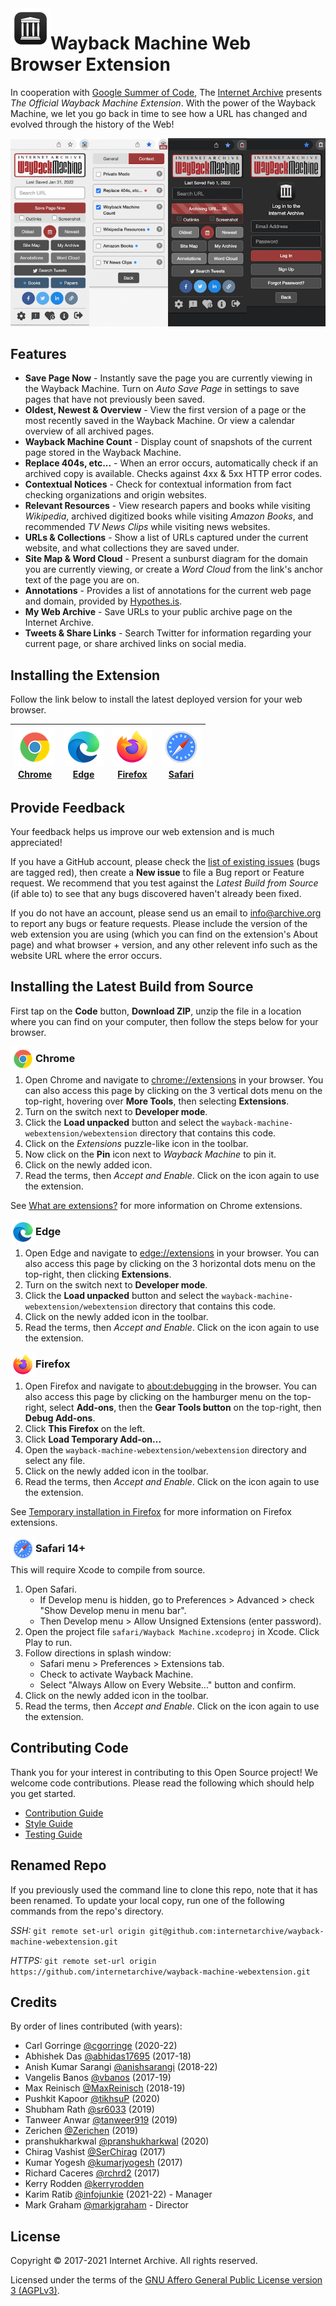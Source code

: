 <img width="64px" align="left" src="webextension/images/app-icon/app-icon128.png">

# Wayback Machine Web Browser Extension

In cooperation with [Google Summer of Code](https://summerofcode.withgoogle.com), The [Internet Archive](https://archive.org) presents *The Official Wayback Machine Extension*. With the power of the Wayback Machine, we let you go back in time to see how a URL has changed and evolved through the history of the Web!

![screenshot](graphics/screenshots/popups.png)


## Features

- **Save Page Now** - Instantly save the page you are currently viewing in the Wayback Machine. Turn on *Auto Save Page* in settings to save pages that have not previously been saved.
- **Oldest, Newest &amp; Overview** - View the first version of a page or the most recently saved in the Wayback Machine. Or view a calendar overview of all archived pages.
- **Wayback Machine Count** - Display count of snapshots of the current page stored in the Wayback Machine.
- **Replace 404s, etc...** - When an error occurs, automatically check if an archived copy is available. Checks against 4xx &amp; 5xx HTTP error codes.
- **Contextual Notices** - Check for contextual information from fact checking organizations and origin websites.
- **Relevant Resources** - View research papers and books while visiting *Wikipedia*, archived digitized books while visiting *Amazon Books*, and recommended *TV News Clips* while visiting news websites.
- **URLs &amp; Collections** - Show a list of URLs captured under the current website, and what collections they are saved under.
- **Site Map &amp; Word Cloud** - Present a sunburst diagram for the domain you are currently viewing, or create a *Word Cloud* from the link's anchor text of the page you are on.
- **Annotations** - Provides a list of annotations for the current web page and domain, provided by [Hypothes.is](https://web.hypothes.is).
- **My Web Archive** - Save URLs to your public archive page on the Internet Archive.
- **Tweets &amp; Share Links** - Search Twitter for information regarding your current page, or share archived links on social media.


## Installing the Extension

Follow the link below to install the latest deployed version for your web browser.

| [![Chrome](webextension/images/about/chrome64.png)<br> Chrome](https://chrome.google.com/webstore/detail/wayback-machine/fpnmgdkabkmnadcjpehmlllkndpkmiak) | [![Edge](webextension/images/about/edge64.png)<br> Edge](https://microsoftedge.microsoft.com/addons/detail/wayback-machine/kjmickeoogghaimmomagaghnogelpcpn) | [![Firefox](webextension/images/about/firefox64.png)<br> Firefox](https://addons.mozilla.org/en-US/firefox/addon/wayback-machine_new/) | [![Safari](webextension/images/about/safari64.png)<br> Safari](https://apps.apple.com/us/app/wayback-machine/id1472432422?mt=12) |
| -- | -- | -- | -- |


## Provide Feedback

Your feedback helps us improve our web extension and is much appreciated!

If you have a GitHub account, please check the [list of existing issues](https://github.com/internetarchive/wayback-machine-webextension/issues) (bugs are tagged red), then create a **New issue** to file a Bug report or Feature request. We recommend that you test against the _Latest Build from Source_ (if able to) to see that any bugs discovered haven't already been fixed.

If you do not have an account, please send us an email to info@archive.org to report any bugs or feature requests. Please include the version of the web extension you are using (which you can find on the extension's About page) and what browser + version, and any other relevent info such as the website URL where the error occurs.


## Installing the Latest Build from Source

First tap on the **Code** button, **Download ZIP**, unzip the file in a location where you can find on your computer, then follow the steps below for your browser.

<img width="40px" align="left" src="webextension/images/about/chrome64.png">

### Chrome

1. Open Chrome and navigate to [chrome://extensions](chrome://extensions) in your browser. You can also access this page by clicking on the 3 vertical dots menu on the top-right, hovering over **More Tools**, then selecting **Extensions**.
2. Turn on the switch next to **Developer mode**.
3. Click the **Load unpacked** button and select the `wayback-machine-webextension/webextension` directory that contains this code.
4. Click on the *Extensions* puzzle-like icon in the toolbar.
5. Now click on the **Pin** icon next to *Wayback Machine* to pin it.
6. Click on the newly added icon.
7. Read the terms, then *Accept and Enable*. Click on the icon again to use the extension.

See [What are extensions?](https://developer.chrome.com/extensions) for more information on Chrome extensions.

<img width="40px" align="left" src="webextension/images/about/edge64.png">

### Edge

1. Open Edge and navigate to [edge://extensions](edge://extensions) in your browser. You can also access this page by clicking on the 3 horizontal dots menu on the top-right, then clicking **Extensions**.
2. Turn on the switch next to **Developer mode**.
3. Click the **Load unpacked** button and select the `wayback-machine-webextension/webextension` directory that contains this code.
4. Click on the newly added icon in the toolbar.
5. Read the terms, then *Accept and Enable*. Click on the icon again to use the extension.

<img width="40px" align="left" src="webextension/images/about/firefox64.png">

### Firefox

1. Open Firefox and navigate to [about:debugging](about:debugging) in the browser. You can also access this page by clicking on the hamburger menu on the top-right, select **Add-ons**, then the **Gear Tools button** on the top-right, then **Debug Add-ons**.
2. Click **This Firefox** on the left.
3. Click **Load Temporary Add-on...**
4. Open the `wayback-machine-webextension/webextension` directory and select any file.
5. Click on the newly added icon in the toolbar.
6. Read the terms, then *Accept and Enable*. Click on the icon again to use the extension.

See [Temporary installation in Firefox](https://extensionworkshop.com/documentation/develop/temporary-installation-in-firefox/) for more information on Firefox extensions.

<img width="40px" align="left" src="webextension/images/about/safari64.png">

### Safari 14+

This will require Xcode to compile from source.

1. Open Safari.
   - If Develop menu is hidden, go to Preferences > Advanced > check "Show Develop menu in menu bar".
   - Then Develop menu > Allow Unsigned Extensions (enter password).
2. Open the project file `safari/Wayback Machine.xcodeproj` in Xcode. Click Play to run.
3. Follow directions in splash window:
   - Safari menu > Preferences > Extensions tab.
   - Check to activate Wayback Machine.
   - Select "Always Allow on Every Website..." button and confirm.
4. Click on the newly added icon in the toolbar.
5. Read the terms, then *Accept and Enable*. Click on the icon again to use the extension.


## Contributing Code

Thank you for your interest in contributing to this Open Source project! We welcome code contributions. Please read the following which should help you get started.

- [Contribution Guide](CONTRIBUTING.md)
- [Style Guide](STYLE_GUIDE.md)
- [Testing Guide](TESTING_GUIDE.md)


## Renamed Repo

If you previously used the command line to clone this repo, note that it has been renamed. To update your local copy, run one of the following commands from the repo's directory.

*SSH:* `git remote set-url origin git@github.com:internetarchive/wayback-machine-webextension.git`

*HTTPS:* `git remote set-url origin https://github.com/internetarchive/wayback-machine-webextension.git`


## Credits

By order of lines contributed (with years):

- Carl Gorringe [@cgorringe](https://github.com/cgorringe) (2020-22)
- Abhishek Das [@abhidas17695](https://github.com/abhidas17695) (2017-18)
- Anish Kumar Sarangi [@anishsarangi](https://github.com/anishsarangi) (2018-22)
- Vangelis Banos [@vbanos](https://github.com/vbanos) (2017-19)
- Max Reinisch [@MaxReinisch](https://github.com/maxreinisch) (2018-19)
- Pushkit Kapoor [@tikhsuP](https://github.com/tikhsuP) (2020)
- Shubham Rath [@sr6033](https://github.com/sr6033) (2019)
- Tanweer Anwar [@tanweer919](https://github.com/tanweer919) (2019)
- Zerichen [@Zerichen](https://github.com/Zerichen) (2019)
- pranshukharkwal [@pranshukharkwal](https://github.com/pranshukharkwal) (2020)
- Chirag Vashist [@SerChirag](https://github.com/SerChirag) (2017)
- Kumar Yogesh [@kumarjyogesh](https://github.com/kumarjyogesh) (2017)
- Richard Caceres [@rchrd2](https://github.com/rchrd2) (2017)
- Kerry Rodden [@kerryrodden](https://github.com/kerryrodden)
- Karim Ratib [@infojunkie](https://github.com/infojunkie) (2021-22) - Manager
- Mark Graham [@markjgraham](https://github.com/markjgraham) - Director


## License

Copyright © 2017-2021 Internet Archive. All rights reserved.

Licensed under the terms of the [GNU Affero General Public License version 3 (AGPLv3)](LICENSE).
